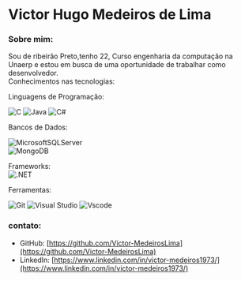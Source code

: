 # Victor Hugo Medeiros de Lima

### Sobre mim:

Sou de ribeirão Preto,tenho 22, Curso engenharia da computação na Unaerp e estou em busca de uma oportunidade de trabalhar como desenvolvedor.<br>
Conhecimentos nas tecnologias:<br> 
 
 Linguagens de Programação: <br>

 ![C](https://img.shields.io/badge/C-00599C?style=for-the-badge&logo=c&logoColor=white)
 ![Java](https://img.shields.io/badge/java-%23ED8B00.svg?style=for-the-badge&logo=openjdk&logoColor=white)
 ![C#](https://img.shields.io/badge/C%23-239120?style=for-the-badge&logo=c-sharp&logoColor=white)  

 Bancos de Dados: <br>

 ![MicrosoftSQLServer](https://img.shields.io/badge/Microsoft%20SQL%20Server-CC2927?style=for-the-badge&logo=microsoft%20sql%20server&logoColor=white)    
 ![MongoDB](https://img.shields.io/badge/MongoDB-%234ea94b.svg?style=for-the-badge&logo=mongodb&logoColor=white)

 Frameworks: <br>
 ![.NET](https://img.shields.io/badge/.NET-5C2D91?style=for-the-badge&logo=.net&logoColor=white)

 Ferramentas: <br>

 ![Git](https://img.shields.io/badge/GIT-E44C30?style=for-the-badge&logo=git&logoColor=white)
 ![Visual Studio](https://img.shields.io/badge/Visual%20Studio-5C2D91.svg?style=for-the-badge&logo=visual-studio&logoColor=white)
 ![Vscode](https://img.shields.io/badge/Vscode-007ACC?style=for-the-badge&logo=visual-studio-code&logoColor=white)

### contato:

- GitHub: [https://github.com/Victor-MedeirosLima](https://github.com/Victor-MedeirosLima)
- LinkedIn: [https://www.linkedin.com/in/victor-medeiros1973/](https://www.linkedin.com/in/victor-medeiros1973/)
